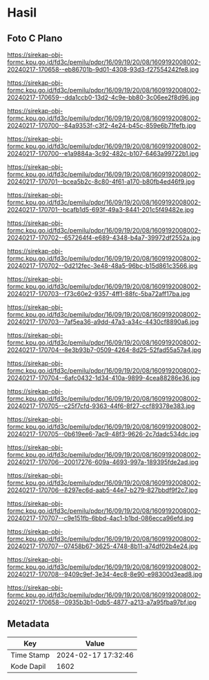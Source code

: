 # Hasil

## Foto C Plano

https://sirekap-obj-formc.kpu.go.id/fd3c/pemilu/pdpr/16/09/19/20/08/1609192008002-20240217-170658--eb86701b-9d01-4308-93d3-f27554242fe8.jpg

https://sirekap-obj-formc.kpu.go.id/fd3c/pemilu/pdpr/16/09/19/20/08/1609192008002-20240217-170659--dda1ccb0-13d2-4c9e-bb80-3c06ee2f8d96.jpg

https://sirekap-obj-formc.kpu.go.id/fd3c/pemilu/pdpr/16/09/19/20/08/1609192008002-20240217-170700--84a9353f-c3f2-4e24-b45c-859e6b71fefb.jpg

https://sirekap-obj-formc.kpu.go.id/fd3c/pemilu/pdpr/16/09/19/20/08/1609192008002-20240217-170700--e1a9884a-3c92-482c-b107-6463a99722b1.jpg

https://sirekap-obj-formc.kpu.go.id/fd3c/pemilu/pdpr/16/09/19/20/08/1609192008002-20240217-170701--bcea5b2c-8c80-4f61-a170-b80fb4ed46f9.jpg

https://sirekap-obj-formc.kpu.go.id/fd3c/pemilu/pdpr/16/09/19/20/08/1609192008002-20240217-170701--bcafb1d5-693f-49a3-8441-201c5f49482e.jpg

https://sirekap-obj-formc.kpu.go.id/fd3c/pemilu/pdpr/16/09/19/20/08/1609192008002-20240217-170702--657264f4-e689-4348-b4a7-39972df2552a.jpg

https://sirekap-obj-formc.kpu.go.id/fd3c/pemilu/pdpr/16/09/19/20/08/1609192008002-20240217-170702--0d212fec-3e48-48a5-96bc-b15d861c3566.jpg

https://sirekap-obj-formc.kpu.go.id/fd3c/pemilu/pdpr/16/09/19/20/08/1609192008002-20240217-170703--f73c60e2-9357-4ff1-88fc-5ba72aff17ba.jpg

https://sirekap-obj-formc.kpu.go.id/fd3c/pemilu/pdpr/16/09/19/20/08/1609192008002-20240217-170703--7af5ea36-a9dd-47a3-a34c-4430cf8890a6.jpg

https://sirekap-obj-formc.kpu.go.id/fd3c/pemilu/pdpr/16/09/19/20/08/1609192008002-20240217-170704--8e3b93b7-0509-4264-8d25-52fad55a57a4.jpg

https://sirekap-obj-formc.kpu.go.id/fd3c/pemilu/pdpr/16/09/19/20/08/1609192008002-20240217-170704--6afc0432-1d34-410a-9899-4cea88286e36.jpg

https://sirekap-obj-formc.kpu.go.id/fd3c/pemilu/pdpr/16/09/19/20/08/1609192008002-20240217-170705--c25f7cfd-9363-44f6-8f27-ccf89378e383.jpg

https://sirekap-obj-formc.kpu.go.id/fd3c/pemilu/pdpr/16/09/19/20/08/1609192008002-20240217-170705--0b619ee6-7ac9-48f3-9626-2c7dadc534dc.jpg

https://sirekap-obj-formc.kpu.go.id/fd3c/pemilu/pdpr/16/09/19/20/08/1609192008002-20240217-170706--20017276-609a-4693-997a-189395fde2ad.jpg

https://sirekap-obj-formc.kpu.go.id/fd3c/pemilu/pdpr/16/09/19/20/08/1609192008002-20240217-170706--8297ec6d-aab5-44e7-b279-827bbdf9f2c7.jpg

https://sirekap-obj-formc.kpu.go.id/fd3c/pemilu/pdpr/16/09/19/20/08/1609192008002-20240217-170707--c9e151fb-6bbd-4ac1-b1bd-086ecca96efd.jpg

https://sirekap-obj-formc.kpu.go.id/fd3c/pemilu/pdpr/16/09/19/20/08/1609192008002-20240217-170707--07458b67-3625-4748-8b11-a74df02b4e24.jpg

https://sirekap-obj-formc.kpu.go.id/fd3c/pemilu/pdpr/16/09/19/20/08/1609192008002-20240217-170708--9409c9ef-3e34-4ec8-8e90-e98300d3ead8.jpg

https://sirekap-obj-formc.kpu.go.id/fd3c/pemilu/pdpr/16/09/19/20/08/1609192008002-20240217-170658--0935b3b1-0db5-4877-a213-a7a95fba97bf.jpg


## Metadata

| Key        | Value               |
| ---------- | ------------------- |
| Time Stamp | 2024-02-17 17:32:46 |
| Kode Dapil | 1602                |



